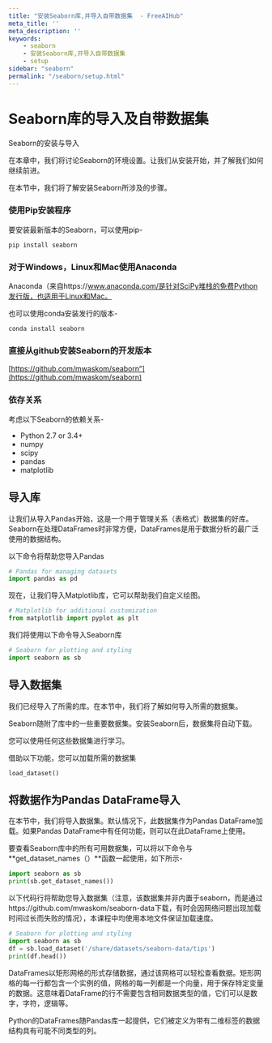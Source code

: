 ```yaml
---
title: "安装Seaborn库,并导入自带数据集  - FreeAIHub"
meta_title: ''
meta_description: ''
keywords: 
    - seaborn
    - 安装Seaborn库,并导入自带数据集 
    - setup
sidebar: "seaborn"
permalink: "/seaborn/setup.html"
---
```

# Seaborn库的导入及自带数据集

Seaborn的安装与导入

在本章中，我们将讨论Seaborn的环境设置。让我们从安装开始，并了解我们如何继续前进。

在本节中，我们将了解安装Seaborn所涉及的步骤。

### 使用Pip安装程序

要安装最新版本的Seaborn，可以使用pip-

```
pip install seaborn
```

### 对于Windows，Linux和Mac使用Anaconda

Anaconda（来自https://www.anaconda.com/是针对SciPy堆栈的免费Python发行版，也适用于Linux和Mac。

也可以使用conda安装发行的版本-

```
conda install seaborn
```

### 直接从github安装Seaborn的开发版本

[https://github.com/mwaskom/seaborn“](https://github.com/mwaskom/seaborn)

### 依存关系

考虑以下Seaborn的依赖关系-

- Python 2.7 or 3.4+
- numpy
- scipy
- pandas
- matplotlib





## 导入库

让我们从导入Pandas开始，这是一个用于管理关系（表格式）数据集的好库。Seaborn在处理DataFrames时非常方便，DataFrames是用于数据分析的最广泛使用的数据结构。

以下命令将帮助您导入Pandas

```python
# Pandas for managing datasets
import pandas as pd
```

现在，让我们导入Matplotlib库，它可以帮助我们自定义绘图。
```python
# Matplotlib for additional customization
from matplotlib import pyplot as plt
```

我们将使用以下命令导入Seaborn库

```python
# Seaborn for plotting and styling
import seaborn as sb
```

## 导入数据集

我们已经导入了所需的库。在本节中，我们将了解如何导入所需的数据集。

Seaborn随附了库中的一些重要数据集。安装Seaborn后，数据集将自动下载。

您可以使用任何这些数据集进行学习。

借助以下功能，您可以加载所需的数据集

```
load_dataset()
```

## 将数据作为Pandas DataFrame导入

在本节中，我们将导入数据集。默认情况下，此数据集作为Pandas DataFrame加载。如果Pandas DataFrame中有任何功能，则可以在此DataFrame上使用。

要查看Seaborn库中的所有可用数据集，可以将以下命令与**get_dataset_names（）**函数一起使用，如下所示-

```python
import seaborn as sb
print(sb.get_dataset_names())
```

以下代码行将帮助您导入数据集（注意，该数据集并非内置于seaborn，而是通过https://github.com/mwaskom/seaborn-data下载，有时会因网络问题出现加载时间过长而失败的情况），本课程中均使用本地文件保证加载速度。

```python
# Seaborn for plotting and styling
import seaborn as sb
df = sb.load_dataset('/share/datasets/seaborn-data/tips')
print(df.head())
```

DataFrames以矩形网格的形式存储数据，通过该网格可以轻松查看数据。矩形网格的每一行都包含一个实例的值，网格的每一列都是一个向量，用于保存特定变量的数据。这意味着DataFrame的行不需要包含相同数据类型的值，它们可以是数字，字符，逻辑等。

Python的DataFrames随Pandas库一起提供，它们被定义为带有二维标签的数据结构具有可能不同类型的列。


<code class=backend-type backend-type=free></code>
<code class=gatsby-kernelname data-language=python></code>
<script type="text/javascript" src="https://cdn.freeaihub.com/asset/js/cell.js"></script>

